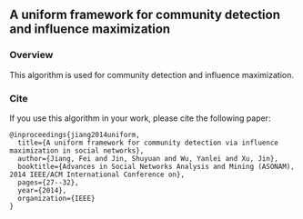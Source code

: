 ## A uniform framework for community detection and influence maximization
### Overview
This algorithm is used for community detection and influence maximization.
### Cite
If you use this algorithm in your work, please cite the following paper:
```
@inproceedings{jiang2014uniform,
  title={A uniform framework for community detection via influence maximization in social networks},
  author={Jiang, Fei and Jin, Shuyuan and Wu, Yanlei and Xu, Jin},
  booktitle={Advances in Social Networks Analysis and Mining (ASONAM), 2014 IEEE/ACM International Conference on},
  pages={27--32},
  year={2014},
  organization={IEEE}
}
```
